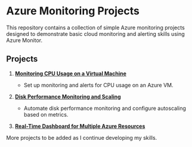 # Azure Monitoring Projects

This repository contains a collection of simple Azure monitoring projects designed to demonstrate basic cloud monitoring and alerting skills using Azure Monitor.


## Projects

1. **[Monitoring CPU Usage on a Virtual Machine](./Project%201:%20CPU-monitoring/README.md)**
   - Set up monitoring and alerts for CPU usage on an Azure VM.

2. **[Disk Performance Monitoring and Scaling](./Project%202:%20disk-scaling/README.md)**
   - Automate disk performance monitoring and configure autoscaling based on metrics.
  
3. **[Real-Time Dashboard for Multiple Azure Resources](./Project%203:%20Real-Time%20Dashboard%20for%20Multiple%20Azure%20Resources/README.md)**


More projects to be added as I continue developing my skills.
